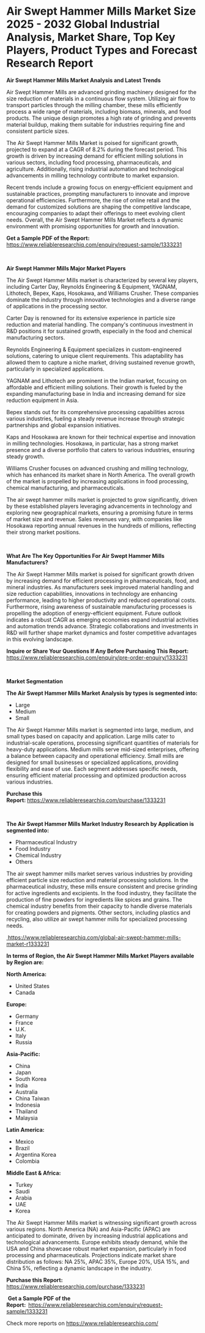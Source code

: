 <p><h1>Air Swept Hammer Mills Market Size 2025 - 2032 Global Industrial Analysis, Market Share, Top Key Players, Product Types and Forecast Research Report</h1></p><p><strong>Air Swept Hammer Mills Market Analysis and Latest Trends</strong></p>
<p><p>Air Swept Hammer Mills are advanced grinding machinery designed for the size reduction of materials in a continuous flow system. Utilizing air flow to transport particles through the milling chamber, these mills efficiently process a wide range of materials, including biomass, minerals, and food products. The unique design promotes a high rate of grinding and prevents material buildup, making them suitable for industries requiring fine and consistent particle sizes.</p><p>The Air Swept Hammer Mills Market is poised for significant growth, projected to expand at a CAGR of 8.2% during the forecast period. This growth is driven by increasing demand for efficient milling solutions in various sectors, including food processing, pharmaceuticals, and agriculture. Additionally, rising industrial automation and technological advancements in milling technology contribute to market expansion. </p><p>Recent trends include a growing focus on energy-efficient equipment and sustainable practices, prompting manufacturers to innovate and improve operational efficiencies. Furthermore, the rise of online retail and the demand for customized solutions are shaping the competitive landscape, encouraging companies to adapt their offerings to meet evolving client needs. Overall, the Air Swept Hammer Mills Market reflects a dynamic environment with promising opportunities for growth and innovation.</p></p>
<p><strong>Get a Sample PDF of the Report:&nbsp;</strong> <a href="https://www.reliableresearchiq.com/enquiry/request-sample/1333231?utm_campaign=3048&utm_medium=2&utm_source=Github&utm_content=ia&utm_term=24032025&utm_id=air-swept-hammer-mills">https://www.reliableresearchiq.com/enquiry/request-sample/1333231</a></p>
<p>&nbsp;</p>
<p><strong>Air Swept Hammer Mills Major Market Players</strong></p>
<p><p>The Air Swept Hammer Mills market is characterized by several key players, including Carter Day, Reynolds Engineering & Equipment, YAGNAM, Lithotech, Bepex, Kaps, Hosokawa, and Williams Crusher. These companies dominate the industry through innovative technologies and a diverse range of applications in the processing sector.</p><p>Carter Day is renowned for its extensive experience in particle size reduction and material handling. The company's continuous investment in R&D positions it for sustained growth, especially in the food and chemical manufacturing sectors. </p><p>Reynolds Engineering & Equipment specializes in custom-engineered solutions, catering to unique client requirements. This adaptability has allowed them to capture a niche market, driving sustained revenue growth, particularly in specialized applications.</p><p>YAGNAM and Lithotech are prominent in the Indian market, focusing on affordable and efficient milling solutions. Their growth is fueled by the expanding manufacturing base in India and increasing demand for size reduction equipment in Asia.</p><p>Bepex stands out for its comprehensive processing capabilities across various industries, fueling a steady revenue increase through strategic partnerships and global expansion initiatives.</p><p>Kaps and Hosokawa are known for their technical expertise and innovation in milling technologies. Hosokawa, in particular, has a strong market presence and a diverse portfolio that caters to various industries, ensuring steady growth.</p><p>Williams Crusher focuses on advanced crushing and milling technology, which has enhanced its market share in North America. The overall growth of the market is propelled by increasing applications in food processing, chemical manufacturing, and pharmaceuticals.</p><p>The air swept hammer mills market is projected to grow significantly, driven by these established players leveraging advancements in technology and exploring new geographical markets, ensuring a promising future in terms of market size and revenue. Sales revenues vary, with companies like Hosokawa reporting annual revenues in the hundreds of millions, reflecting their strong market positions.</p></p>
<p>&nbsp;</p>
<p><strong>What Are The Key Opportunities For Air Swept Hammer Mills Manufacturers?</strong></p>
<p><p>The Air Swept Hammer Mills market is poised for significant growth driven by increasing demand for efficient processing in pharmaceuticals, food, and mineral industries. As manufacturers seek improved material handling and size reduction capabilities, innovations in technology are enhancing performance, leading to higher productivity and reduced operational costs. Furthermore, rising awareness of sustainable manufacturing processes is propelling the adoption of energy-efficient equipment. Future outlook indicates a robust CAGR as emerging economies expand industrial activities and automation trends advance. Strategic collaborations and investments in R&D will further shape market dynamics and foster competitive advantages in this evolving landscape.</p></p>
<p><strong>Inquire or Share Your Questions If Any Before Purchasing This Report:</strong> <a href="https://www.reliableresearchiq.com/enquiry/pre-order-enquiry/1333231?utm_campaign=3048&utm_medium=2&utm_source=Github&utm_content=ia&utm_term=24032025&utm_id=air-swept-hammer-mills">https://www.reliableresearchiq.com/enquiry/pre-order-enquiry/1333231</a></p>
<p>&nbsp;</p>
<p><strong>Market Segmentation</strong></p>
<p><strong>The Air Swept Hammer Mills Market Analysis by types is segmented into:</strong></p>
<p><ul><li>Large</li><li>Medium</li><li>Small</li></ul></p>
<p><p>The Air Swept Hammer Mills market is segmented into large, medium, and small types based on capacity and application. Large mills cater to industrial-scale operations, processing significant quantities of materials for heavy-duty applications. Medium mills serve mid-sized enterprises, offering a balance between capacity and operational efficiency. Small mills are designed for small businesses or specialized applications, providing flexibility and ease of use. Each segment addresses specific needs, ensuring efficient material processing and optimized production across various industries.</p></p>
<p><strong>Purchase this Report:&nbsp;</strong><a href="https://www.reliableresearchiq.com/purchase/1333231?utm_campaign=3048&utm_medium=2&utm_source=Github&utm_content=ia&utm_term=24032025&utm_id=air-swept-hammer-mills">https://www.reliableresearchiq.com/purchase/1333231</a></p>
<p>&nbsp;</p>
<p><strong>The Air Swept Hammer Mills Market Industry Research by Application is segmented into:</strong></p>
<p><ul><li>Pharmaceutical Industry</li><li>Food Industry</li><li>Chemical Industry</li><li>Others</li></ul></p>
<p><p>The air swept hammer mills market serves various industries by providing efficient particle size reduction and material processing solutions. In the pharmaceutical industry, these mills ensure consistent and precise grinding for active ingredients and excipients. In the food industry, they facilitate the production of fine powders for ingredients like spices and grains. The chemical industry benefits from their capacity to handle diverse materials for creating powders and pigments. Other sectors, including plastics and recycling, also utilize air swept hammer mills for specialized processing needs.</p></p>
<p><a href="https://www.reliableresearchiq.com/global-air-swept-hammer-mills-market-r1333231?utm_campaign=3048&utm_medium=2&utm_source=Github&utm_content=ia&utm_term=24032025&utm_id=air-swept-hammer-mills">&nbsp;https://www.reliableresearchiq.com/global-air-swept-hammer-mills-market-r1333231</a></p>
<p><strong>In terms of Region, the Air Swept Hammer Mills Market Players available by Region are:</strong></p>
<p>
    <p> <strong> North America: </strong>
        <ul>
            <li>United States</li>
            <li>Canada</li>
        </ul>
        </p> 
    <p> <strong> Europe: </strong>
        <ul>
            <li>Germany</li>
            <li>France</li>
            <li>U.K.</li>
            <li>Italy</li>
            <li>Russia</li>
        </ul>
        </p> 
    <p> <strong> Asia-Pacific: </strong>
        <ul>
            <li>China</li>
            <li>Japan</li>
            <li>South Korea</li>
            <li>India</li>
            <li>Australia</li>
            <li>China Taiwan</li>
            <li>Indonesia</li>
            <li>Thailand</li>
            <li>Malaysia</li>
        </ul>
        </p> 
    <p> <strong> Latin America: </strong>
        <ul>
            <li>Mexico</li>
            <li>Brazil</li>
            <li>Argentina Korea</li>
            <li>Colombia</li>
        </ul>
        </p> 
    <p> <strong> Middle East & Africa: </strong>
        <ul>
            <li>Turkey</li>
            <li>Saudi</li>
            <li>Arabia</li>
            <li>UAE</li>
            <li>Korea</li>
        </ul>
    </p>
    </p>
<p><p>The Air Swept Hammer Mills market is witnessing significant growth across various regions. North America (NA) and Asia-Pacific (APAC) are anticipated to dominate, driven by increasing industrial applications and technological advancements. Europe exhibits steady demand, while the USA and China showcase robust market expansion, particularly in food processing and pharmaceuticals. Projections indicate market share distribution as follows: NA 25%, APAC 35%, Europe 20%, USA 15%, and China 5%, reflecting a dynamic landscape in the industry.</p></p>
<p><strong>Purchase this Report: </strong><a href="https://www.reliableresearchiq.com/purchase/1333231?utm_campaign=3048&utm_medium=2&utm_source=Github&utm_content=ia&utm_term=24032025&utm_id=air-swept-hammer-mills">https://www.reliableresearchiq.com/purchase/1333231</a></p>
<p>&nbsp;<strong>Get a Sample PDF of the Report:&nbsp;&nbsp;</strong><a href="https://www.reliableresearchiq.com/enquiry/request-sample/1333231?utm_campaign=3048&utm_medium=2&utm_source=Github&utm_content=ia&utm_term=24032025&utm_id=air-swept-hammer-mills">https://www.reliableresearchiq.com/enquiry/request-sample/1333231</a></p>
<p><strong></strong></p>
<p>Check more reports on <a href="https://www.reliableresearchiq.com/?utm_campaign=3048&utm_medium=2&utm_source=Github&utm_content=ia&utm_term=24032025&utm_id=air-swept-hammer-mills">https://www.reliableresearchiq.com/</a></p>